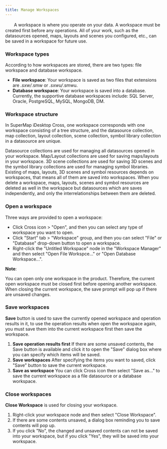 ```yaml
---
title: Manage Workspaces
---
```

  


　　A workspace is where you operate on your data. A workspace must be created first before any operations. All of your work, such as the datasources opened, maps, layouts and scenes you configured, etc., can be saved in a workspace for future use.
  
### Workspace types
  
According to how workspaces are stored, there are two types: file workspace and database workspace.

* **File workspace**: Your workspace is saved as two files that extensions are *.sxw/*.smw or *.sxwu/*.smwu.
* **Database workspace**: Your workspace is saved into a database. Currently, the supportive database workspaces include: SQL Server, Oracle, PostgreSQL, MySQL, MongoDB, DM.
    
### Workspace structure
  
In SuperMap iDesktop Cross, one workspace corresponds with one workspace consisting of a tree structure, and the datasource collection, map collection, layout collection, scene collection, symbol library collection in a datasource are unique.
 
Datasource collections are used for managing all datasources opened in your workspace. Map/Layout collections are used for saving maps/layouts in your workspace. 3D scene collections are used for saving 3D scenes and the symbol library collections are used for managing symbol libraries.
Existing of maps, layouts, 3D scenes and symbol resources depends on workspaces, that means all of them are saved into workspaces. When you delete a workspace, maps, layouts, scenes and symbol resources are deleted as well in the workspace but datasources which are saves independently, and only the interrelationships between them are deleted.

### Open a workspace
   

Three ways are provided to open a workspace:   
  
+   Click Cross icon > "Open", and then you can select any type of workspace you want to open.
+   Click "Start" tab > "Workspace" group, and then you can select "File" or "Database" drop-down button to open a workspace.
+    Right-click the "Untitled Workspace" node in the "Workspace Manager" and then select "Open File Workspce..." or "Open Database Workspace...". 
      
**Note**:  
 
You can open only one workspace in the product. Therefore, the current open workspace must be closed first before opening another workspace. When closing the current workspace, the save prompt will pop up if there are unsaved changes. 

### Save workspaces  
  
 **Save** button is used to save the currently opened workspace and operation results in it, to use the operation results when open the workspace again, you must save them into the current workspace first then save the workspace.
  
1. **Save operation results first** If there are some unsaved contents, the Save button is available and click it to open the "Save" dialog box where you can specify which items will be saved. 
2. **Save workspaces** After specifying the items you want to saved, click "Save" button to save the current workspace. 
3. **Save as workspace** You can click Cross icon then select "Save as..." to save the current workspace as a file datasource or a database workspace.


### Close workspaces  
**Close Workspace** is used for closing your workspace. 
1. Right-click your workspace node and then select "Close Workspace".
2. If there are some contents unsaved, a dialog box reminding you to save contents will pop up.
3. If you click "No", the changed and unsaved contents can not be saved into your workspace, but if you click "Yes", they will be saved into your workspace.
  








